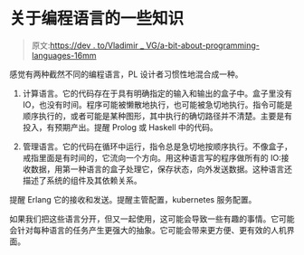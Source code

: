 # 关于编程语言的一些知识

> 原文:[https://dev . to/Vladimir _ VG/a-bit-about-programming-languages-16mm](https://dev.to/vladimir_vg/a-bit-about-programming-languages-16mm)

感觉有两种截然不同的编程语言，PL 设计者习惯性地混合成一种。

1.  计算语言。它的代码存在于具有明确指定的输入和输出的盒子中。盒子里没有 IO，也没有时间。程序可能被懒散地执行，也可能被急切地执行。指令可能是顺序执行的，或者可能是某种图形，其中执行的确切路径并不清楚。主要是有投入，有预期产出。提醒 Prolog 或 Haskell 中的代码。

2.  管理语言。它的代码在循环中运行，指令总是急切地按顺序执行。不像盒子，戒指里面是有时间的，它流向一个方向。用这种语言写的程序做所有的 IO:接收数据，用第一种语言的盒子处理它，保存状态，向外发送数据。这种语言还描述了系统的组件及其依赖关系。

提醒 Erlang 它的接收和发送。提醒主管配置，kubernetes 服务配置。

如果我们把这些语言分开，但又一起使用，这可能会导致一些有趣的事情。它可能会针对每种语言的任务产生更强大的抽象。它可能会带来更方便、更有效的人机界面。